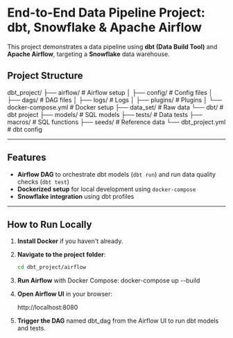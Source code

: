 # End-to-End Data Pipeline Project: dbt, Snowflake & Apache Airflow

This project demonstrates a data pipeline using **dbt (Data Build Tool)** and **Apache Airflow**, targeting a **Snowflake** data warehouse.

## Project Structure

dbt_project/
├── airflow/                 # Airflow setup
│   ├── config/              # Config files
│   ├── dags/                # DAG files
│   ├── logs/                # Logs
│   ├── plugins/             # Plugins
│   └── docker-compose.yml   # Docker setup
├── data_set/                # Raw data
└── dbt/                     # dbt project
    ├── models/              # SQL models
    ├── tests/               # Data tests
    ├── macros/              # SQL functions
    ├── seeds/               # Reference data
    └── dbt_project.yml      # dbt config

---

## Features

- **Airflow DAG** to orchestrate dbt models (`dbt run`) and run data quality checks (`dbt test`)
- **Dockerized setup** for local development using `docker-compose`
- **Snowflake integration** using dbt profiles

---

## How to Run Locally

1. **Install Docker** if you haven't already.
2. **Navigate to the project folder**:
   ```bash
   cd dbt_project/airflow
3. **Run Airflow** with Docker Compose:
   docker-compose up --build
4. **Open Airflow UI** in your browser:
   
   http://localhost:8080
5. **Trigger the DAG** named dbt_dag from the Airflow UI to run dbt models and tests.

